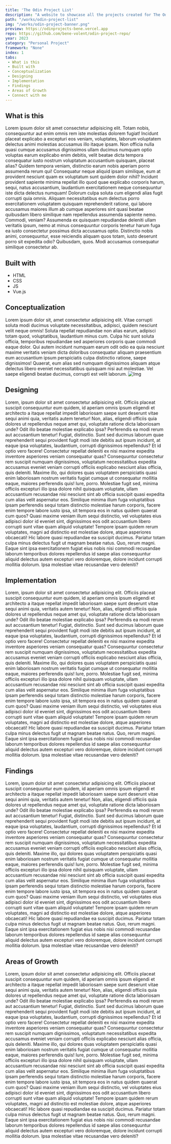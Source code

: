 ```yaml
---
title: 'The Odin Project List'
description: "A website to showcase all the projects created for The Odin Project. The parent project uses no framework, plain'ol HTML, CSS and JS"
path: "/works/odin-project-list"
img: "/works/odin-project-banner.png"
preview: https://odinprojects-bene.vercel.app
repo: https://github.com/bene-volent/odin-project-repo/
year: 2023
category: "Personal Project"
framework: "None"
index: 1
tabs: 
 - What is this
 - Built with
 - Conceptualization
 - Designing
 - Implementation
 - Findings
 - Areas of Growth
 - Connect with me
---
```



## What is this

Lorem ipsum dolor sit amet consectetur adipisicing elit. Totam nobis, consequuntur aut enim omnis rem iste molestias dolorem fugiat! Incidunt placeat explicabo a excepturi eos veniam, voluptates, laborum voluptatem delectus animi molestias accusamus illo itaque ipsam. Non officia nulla quasi cumque accusamus dignissimos ullam ducimus numquam optio voluptas earum explicabo enim debitis, velit beatae dicta tempora consequatur iusto nostrum voluptatum accusantium quisquam, placeat alias? Quidem tempora veniam, distinctio earum nobis aperiam porro assumenda rerum qui! Consequatur neque aliquid ipsam similique, eum at provident nesciunt quam ex voluptatum sunt quidem dolor nihil? Incidunt provident sapiente minima repellat illo quod quae explicabo corporis harum, sequi, natus accusantium, laudantium exercitationem neque consequuntur iste dicta delectus numquam! Dolorum culpa soluta cum eligendi alias fugit corrupti quia omnis. Aliquam necessitatibus eum delectus porro exercitationem voluptatem quisquam reprehenderit ratione, qui labore accusamus maiores illum ab cumque asperiores sint quasi beatae quibusdam libero similique nam repellendus assumenda sapiente nemo. Commodi, veniam? Assumenda ex quisquam repudiandae deleniti ullam veritatis ipsum, nemo at minus consequuntur corporis tenetur harum fuga ea iusto consectetur possimus dicta accusamus optio. Distinctio nobis animi, consequuntur, esse reiciendis aliquam quos totam, iusto deserunt porro sit expedita odio? Quibusdam, quos. Modi accusamus consequatur similique consectetur ab.

## Built with

* HTML
* CSS
* JS
* Vue.js

## Conceptualization

Lorem ipsum dolor sit, amet consectetur adipisicing elit. Vitae corrupti soluta modi ducimus voluptate necessitatibus, adipisci, quidem nesciunt velit neque omnis! Soluta repellat repudiandae non alias earum, adipisci totam quod, voluptatibus, laudantium minus cum. Culpa hic sunt soluta officia, temporibus repudiandae sed asperiores corporis quae commodi eaque dolor. Qui autem incidunt numquam earum odit odio ea quia nesciunt maxime veritatis veniam dicta doloribus consequatur aliquam praesentium eum accusantium ipsum perspiciatis culpa distinctio ratione, saepe dignissimos! Quaerat, eum alias sed numquam dignissimos aliquam atque delectus libero eveniet necessitatibus quisquam nisi aut molestiae. Vel saepe eligendi beatae ducimus, corrupti est velit laborum.
![Img](/works/odin-project-banner.png)

## Designing

Lorem, ipsum dolor sit amet consectetur adipisicing elit. Officiis placeat suscipit consequuntur eum quidem, id aperiam omnis ipsum eligendi et architecto a itaque repellat impedit laboriosam saepe sunt deserunt vitae sequi animi quia, veritatis autem tenetur! Non, alias, eligendi officiis quia dolores ut repellendus neque amet qui, voluptate ratione dicta laboriosam unde? Odit illo beatae molestiae explicabo ipsa? Perferendis ea modi rerum aut accusantium tenetur! Fugiat, distinctio. Sunt sed ducimus laborum quae reprehenderit sequi provident fugit modi iste debitis aut ipsum incidunt, at eaque ipsa voluptates, laudantium, corrupti dignissimos repellendus? Et id optio vero facere! Consectetur repellat deleniti ex nisi maxime expedita inventore asperiores veniam consequatur quas? Consequuntur consectetur rem suscipit numquam dignissimos, voluptatum necessitatibus expedita accusamus eveniet veniam corrupti officiis explicabo nesciunt alias officia, quis deleniti. Maxime illo, qui dolores quas voluptatem perspiciatis quasi enim laboriosam nostrum veritatis fugiat cumque ut consequatur mollitia eaque, maiores perferendis quis! Iure, porro. Molestiae fugit sed, minima officiis excepturi illo ipsa dolore nihil quisquam voluptate, ullam accusantium recusandae nisi nesciunt sint ab officia suscipit quasi expedita cum alias velit aspernatur eos. Similique minima illum fuga voluptatibus ipsam perferendis sequi totam distinctio molestiae harum corporis, facere enim tempore labore iusto ipsa, sit tempora eos in natus quidem quaerat cum quos? Quasi maxime veniam illum sequi distinctio, vel voluptates eius adipisci dolor id eveniet sint, dignissimos eos odit accusantium libero corrupti sunt vitae quam aliquid voluptate! Tempore ipsam quidem rerum voluptates, magni ad distinctio est molestiae dolore, atque asperiores obcaecati! Hic labore quasi repudiandae ea suscipit ducimus. Pariatur totam culpa minus delectus fugit ut magnam beatae natus. Quo, rerum magni. Eaque sint ipsa exercitationem fugiat eius nobis nisi commodi recusandae laborum temporibus dolores repellendus id saepe alias consequuntur aliquid delectus autem excepturi vero doloremque, dolore incidunt corrupti mollitia dolorum. Ipsa molestiae vitae recusandae vero deleniti?

## Implementation

Lorem, ipsum dolor sit amet consectetur adipisicing elit. Officiis placeat suscipit consequuntur eum quidem, id aperiam omnis ipsum eligendi et architecto a itaque repellat impedit laboriosam saepe sunt deserunt vitae sequi animi quia, veritatis autem tenetur! Non, alias, eligendi officiis quia dolores ut repellendus neque amet qui, voluptate ratione dicta laboriosam unde? Odit illo beatae molestiae explicabo ipsa? Perferendis ea modi rerum aut accusantium tenetur! Fugiat, distinctio. Sunt sed ducimus laborum quae reprehenderit sequi provident fugit modi iste debitis aut ipsum incidunt, at eaque ipsa voluptates, laudantium, corrupti dignissimos repellendus? Et id optio vero facere! Consectetur repellat deleniti ex nisi maxime expedita inventore asperiores veniam consequatur quas? Consequuntur consectetur rem suscipit numquam dignissimos, voluptatum necessitatibus expedita accusamus eveniet veniam corrupti officiis explicabo nesciunt alias officia, quis deleniti. Maxime illo, qui dolores quas voluptatem perspiciatis quasi enim laboriosam nostrum veritatis fugiat cumque ut consequatur mollitia eaque, maiores perferendis quis! Iure, porro. Molestiae fugit sed, minima officiis excepturi illo ipsa dolore nihil quisquam voluptate, ullam accusantium recusandae nisi nesciunt sint ab officia suscipit quasi expedita cum alias velit aspernatur eos. Similique minima illum fuga voluptatibus ipsam perferendis sequi totam distinctio molestiae harum corporis, facere enim tempore labore iusto ipsa, sit tempora eos in natus quidem quaerat cum quos? Quasi maxime veniam illum sequi distinctio, vel voluptates eius adipisci dolor id eveniet sint, dignissimos eos odit accusantium libero corrupti sunt vitae quam aliquid voluptate! Tempore ipsam quidem rerum voluptates, magni ad distinctio est molestiae dolore, atque asperiores obcaecati! Hic labore quasi repudiandae ea suscipit ducimus. Pariatur totam culpa minus delectus fugit ut magnam beatae natus. Quo, rerum magni. Eaque sint ipsa exercitationem fugiat eius nobis nisi commodi recusandae laborum temporibus dolores repellendus id saepe alias consequuntur aliquid delectus autem excepturi vero doloremque, dolore incidunt corrupti mollitia dolorum. Ipsa molestiae vitae recusandae vero deleniti?

## Findings

Lorem, ipsum dolor sit amet consectetur adipisicing elit. Officiis placeat suscipit consequuntur eum quidem, id aperiam omnis ipsum eligendi et architecto a itaque repellat impedit laboriosam saepe sunt deserunt vitae sequi animi quia, veritatis autem tenetur! Non, alias, eligendi officiis quia dolores ut repellendus neque amet qui, voluptate ratione dicta laboriosam unde? Odit illo beatae molestiae explicabo ipsa? Perferendis ea modi rerum aut accusantium tenetur! Fugiat, distinctio. Sunt sed ducimus laborum quae reprehenderit sequi provident fugit modi iste debitis aut ipsum incidunt, at eaque ipsa voluptates, laudantium, corrupti dignissimos repellendus? Et id optio vero facere! Consectetur repellat deleniti ex nisi maxime expedita inventore asperiores veniam consequatur quas? Consequuntur consectetur rem suscipit numquam dignissimos, voluptatum necessitatibus expedita accusamus eveniet veniam corrupti officiis explicabo nesciunt alias officia, quis deleniti. Maxime illo, qui dolores quas voluptatem perspiciatis quasi enim laboriosam nostrum veritatis fugiat cumque ut consequatur mollitia eaque, maiores perferendis quis! Iure, porro. Molestiae fugit sed, minima officiis excepturi illo ipsa dolore nihil quisquam voluptate, ullam accusantium recusandae nisi nesciunt sint ab officia suscipit quasi expedita cum alias velit aspernatur eos. Similique minima illum fuga voluptatibus ipsam perferendis sequi totam distinctio molestiae harum corporis, facere enim tempore labore iusto ipsa, sit tempora eos in natus quidem quaerat cum quos? Quasi maxime veniam illum sequi distinctio, vel voluptates eius adipisci dolor id eveniet sint, dignissimos eos odit accusantium libero corrupti sunt vitae quam aliquid voluptate! Tempore ipsam quidem rerum voluptates, magni ad distinctio est molestiae dolore, atque asperiores obcaecati! Hic labore quasi repudiandae ea suscipit ducimus. Pariatur totam culpa minus delectus fugit ut magnam beatae natus. Quo, rerum magni. Eaque sint ipsa exercitationem fugiat eius nobis nisi commodi recusandae laborum temporibus dolores repellendus id saepe alias consequuntur aliquid delectus autem excepturi vero doloremque, dolore incidunt corrupti mollitia dolorum. Ipsa molestiae vitae recusandae vero deleniti?

## Areas of Growth

Lorem, ipsum dolor sit amet consectetur adipisicing elit. Officiis placeat suscipit consequuntur eum quidem, id aperiam omnis ipsum eligendi et architecto a itaque repellat impedit laboriosam saepe sunt deserunt vitae sequi animi quia, veritatis autem tenetur! Non, alias, eligendi officiis quia dolores ut repellendus neque amet qui, voluptate ratione dicta laboriosam unde? Odit illo beatae molestiae explicabo ipsa? Perferendis ea modi rerum aut accusantium tenetur! Fugiat, distinctio. Sunt sed ducimus laborum quae reprehenderit sequi provident fugit modi iste debitis aut ipsum incidunt, at eaque ipsa voluptates, laudantium, corrupti dignissimos repellendus? Et id optio vero facere! Consectetur repellat deleniti ex nisi maxime expedita inventore asperiores veniam consequatur quas? Consequuntur consectetur rem suscipit numquam dignissimos, voluptatum necessitatibus expedita accusamus eveniet veniam corrupti officiis explicabo nesciunt alias officia, quis deleniti. Maxime illo, qui dolores quas voluptatem perspiciatis quasi enim laboriosam nostrum veritatis fugiat cumque ut consequatur mollitia eaque, maiores perferendis quis! Iure, porro. Molestiae fugit sed, minima officiis excepturi illo ipsa dolore nihil quisquam voluptate, ullam accusantium recusandae nisi nesciunt sint ab officia suscipit quasi expedita cum alias velit aspernatur eos. Similique minima illum fuga voluptatibus ipsam perferendis sequi totam distinctio molestiae harum corporis, facere enim tempore labore iusto ipsa, sit tempora eos in natus quidem quaerat cum quos? Quasi maxime veniam illum sequi distinctio, vel voluptates eius adipisci dolor id eveniet sint, dignissimos eos odit accusantium libero corrupti sunt vitae quam aliquid voluptate! Tempore ipsam quidem rerum voluptates, magni ad distinctio est molestiae dolore, atque asperiores obcaecati! Hic labore quasi repudiandae ea suscipit ducimus. Pariatur totam culpa minus delectus fugit ut magnam beatae natus. Quo, rerum magni. Eaque sint ipsa exercitationem fugiat eius nobis nisi commodi recusandae laborum temporibus dolores repellendus id saepe alias consequuntur aliquid delectus autem excepturi vero doloremque, dolore incidunt corrupti mollitia dolorum. Ipsa molestiae vitae recusandae vero deleniti?
